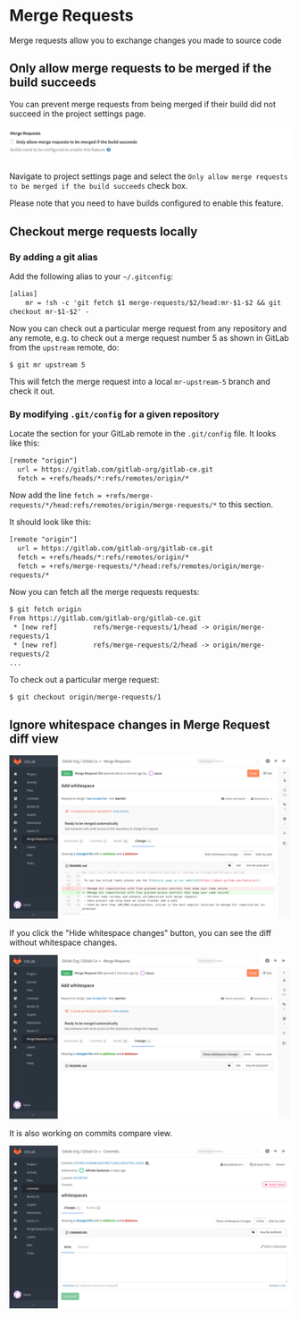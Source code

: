# Merge Requests

Merge requests allow you to exchange changes you made to source code

## Only allow merge requests to be merged if the build succeeds

You can prevent merge requests from being merged if their build did not succeed
in the project settings page.

![only_allow_merge_if_build_succeeds](merge_requests/only_allow_merge_if_build_succeeds.png)

Navigate to project settings page and select the `Only allow merge requests to be merged if the build succeeds` check box.

Please note that you need to have builds configured to enable this feature.

## Checkout merge requests locally

### By adding a git alias

Add the following alias to your `~/.gitconfig`:

```
[alias]
    mr = !sh -c 'git fetch $1 merge-requests/$2/head:mr-$1-$2 && git checkout mr-$1-$2' -
```

Now you can check out a particular merge request from any repository and any remote, e.g. to check out a merge request number 5 as shown in GitLab from the `upstream` remote, do:

```
$ git mr upstream 5
```

This will fetch the merge request into a local `mr-upstream-5` branch and check it out.

### By modifying `.git/config` for a given repository

Locate the section for your GitLab remote in the `.git/config` file. It looks like this:

```
[remote "origin"]
  url = https://gitlab.com/gitlab-org/gitlab-ce.git
  fetch = +refs/heads/*:refs/remotes/origin/*
```

Now add the line `fetch = +refs/merge-requests/*/head:refs/remotes/origin/merge-requests/*` to this section.

It should look like this:

```
[remote "origin"]
  url = https://gitlab.com/gitlab-org/gitlab-ce.git
  fetch = +refs/heads/*:refs/remotes/origin/*
  fetch = +refs/merge-requests/*/head:refs/remotes/origin/merge-requests/*
```

Now you can fetch all the merge requests requests:

```
$ git fetch origin
From https://gitlab.com/gitlab-org/gitlab-ce.git
 * [new ref]         refs/merge-requests/1/head -> origin/merge-requests/1
 * [new ref]         refs/merge-requests/2/head -> origin/merge-requests/2
...
```

To check out a particular merge request:

```
$ git checkout origin/merge-requests/1
```

## Ignore whitespace changes in Merge Request diff view

![MR diff](merge_requests/merge_request_diff.png)

If you click the "Hide whitespace changes" button, you can see the diff without whitespace changes.

![MR diff without whitespace](merge_requests/merge_request_diff_without_whitespace.png)

It is also working on commits compare view.

![Commit Compare](merge_requests/commit_compare.png)
